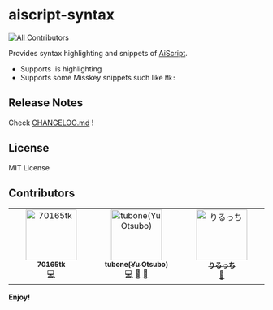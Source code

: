 # aiscript-syntax
<!-- ALL-CONTRIBUTORS-BADGE:START - Do not remove or modify this section -->
[![All Contributors](https://img.shields.io/badge/all_contributors-3-orange.svg?style=flat-square)](#contributors-)
<!-- ALL-CONTRIBUTORS-BADGE:END -->

Provides syntax highlighting and snippets of [AiScript](https://github.com/syuilo/aiscript).

- Supports .is highlighting
- Supports some Misskey snippets such like `Mk:`

## Release Notes

Check [CHANGELOG.md](./CHANGELOG.md) !

## License

MIT License

## Contributors

<!-- ALL-CONTRIBUTORS-LIST:START - Do not remove or modify this section -->
<!-- prettier-ignore-start -->
<!-- markdownlint-disable -->
<table>
  <tbody>
    <tr>
      <td align="center" valign="top" width="14.28%"><a href="https://github.com/70165tk"><img src="https://avatars.githubusercontent.com/u/65953662?v=4?s=100" width="100px;" alt="70165tk"/><br /><sub><b>70165tk</b></sub></a><br /><a href="https://github.com/tubone24/aiscript-syntax-vscode/commits?author=70165tk" title="Code">💻</a></td>
      <td align="center" valign="top" width="14.28%"><a href="https://portfolio.tubone-project24.xyz/"><img src="https://avatars.githubusercontent.com/u/9511227?v=4?s=100" width="100px;" alt="tubone(Yu Otsubo)"/><br /><sub><b>tubone(Yu Otsubo)</b></sub></a><br /><a href="https://github.com/tubone24/aiscript-syntax-vscode/commits?author=tubone24" title="Code">💻</a> <a href="https://github.com/tubone24/aiscript-syntax-vscode/commits?author=tubone24" title="Documentation">📖</a> <a href="#ideas-tubone24" title="Ideas, Planning, & Feedback">🤔</a></td>
      <td align="center" valign="top" width="14.28%"><a href="https://github.com/Riluchi"><img src="https://avatars.githubusercontent.com/u/126536680?v=4?s=100" width="100px;" alt="りるっち"/><br /><sub><b>りるっち</b></sub></a><br /><a href="#ideas-Riluchi" title="Ideas, Planning, & Feedback">🤔</a></td>
    </tr>
  </tbody>
</table>

<!-- markdownlint-restore -->
<!-- prettier-ignore-end -->

<!-- ALL-CONTRIBUTORS-LIST:END -->
<!-- prettier-ignore-start -->

<!-- prettier-ignore-end -->

<!-- ALL-CONTRIBUTORS-LIST:END -->

**Enjoy!**
